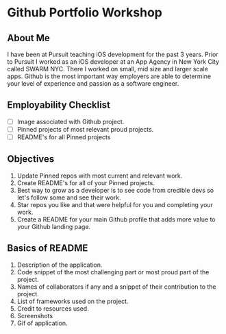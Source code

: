 # Github Portfolio Workshop

## About Me

I have been at Pursuit teaching iOS development for the past 3 years. Prior to Pursuit I worked as an iOS developer at an App Agency in New York City called SWARM NYC. There I worked on small, mid size and larger scale apps. Github is the most important way employers are able to determine your level of experience and passion as a software engineer.

## Employability Checklist 

- [ ] Image associated with Github project.
- [ ] Pinned projects of most relevant proud projects.
- [ ] README's for all Pinned projects 

## Objectives 

1. Update Pinned repos with most current and relevant work. 
2. Create README's for all of your Pinned projects. 
3. Best way to grow as a developer is to see code from credible devs so let's follow some and see their work. 
4. Star repos you like and that were helpful for you and completing your work. 
5. Create a README for your main Github profile that adds more value to your Github landing page. 

## Basics of README 

1. Description of the application. 
2. Code snippet of the most challenging part or most proud part of the project. 
3. Names of collaborators if any and a snippet of their contribution to the project. 
4. List of frameworks used on the project. 
5. Credit to resources used. 
6. Screenshots 
7. Gif of application. 
